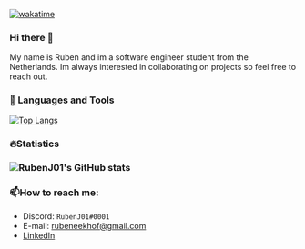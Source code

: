 [![wakatime](https://wakatime.com/badge/user/b1703001-fd79-463f-98bb-45bdcf205f22.svg)](https://wakatime.com/@b1703001-fd79-463f-98bb-45bdcf205f22)

### Hi there 👋

My name is Ruben  and im a software engineer student from the Netherlands. Im always interested in collaborating on projects so feel free to reach out.

### 🔨 Languages and Tools

[![Top Langs](https://github-readme-stats.vercel.app/api/top-langs/?username=RubenJ01&layout=compact)](https://github.com/anuraghazra/github-readme-stats)

###  :fire: ​Statistics

### ![RubenJ01's GitHub stats](https://github-readme-stats.vercel.app/api?username=RubenJ01&count_private=true&show_icons=true&include_all_commits=true&count_private=true)

### :mailbox:How to reach me:
- Discord: `RubenJ01#0001`
- E-mail: rubeneekhof@gmail.com
- [LinkedIn](https://www.linkedin.com/in/ruben-eekhof-977912173/)
